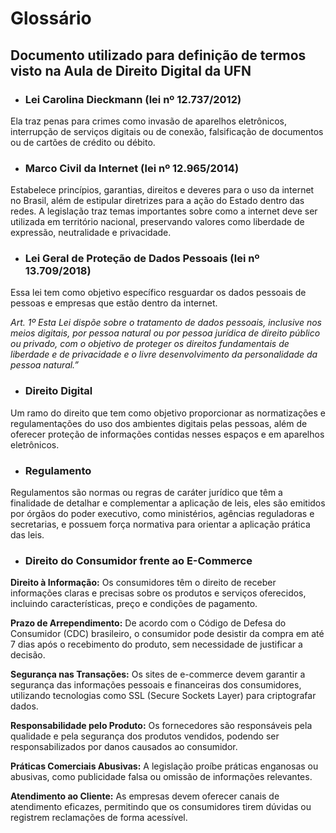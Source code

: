 # Glossário
## Documento utilizado para definição de termos visto na Aula de Direito Digital da UFN

- ### Lei Carolina Dieckmann (lei nº 12.737/2012)
Ela traz penas para crimes como invasão de aparelhos eletrônicos, interrupção de serviços digitais ou de conexão, falsificação de documentos ou de cartões de crédito ou débito.
- ### Marco Civil da Internet (lei nº 12.965/2014)
Estabelece princípios, garantias, direitos e deveres para o uso da internet no Brasil, além de estipular diretrizes para a ação do Estado dentro das redes.
A legislação traz temas importantes sobre como a internet deve ser utilizada em território nacional, preservando valores como liberdade de expressão, neutralidade e privacidade.
- ### Lei Geral de Proteção de Dados Pessoais (lei nº 13.709/2018)
Essa lei tem como objetivo específico resguardar os dados pessoais de pessoas e empresas que estão dentro da internet.

_Art. 1º Esta Lei dispõe sobre o tratamento de dados pessoais, inclusive nos meios digitais, por pessoa natural ou por pessoa jurídica de direito público ou privado, com o objetivo de proteger os direitos fundamentais de liberdade e de privacidade e o livre desenvolvimento da personalidade da pessoa natural.”_
- ### Direito Digital
Um ramo do direito que tem como objetivo proporcionar as normatizações e regulamentações do uso dos ambientes digitais pelas pessoas, além de oferecer proteção de informações contidas nesses espaços e em aparelhos eletrônicos.
- ### Regulamento
Regulamentos são normas ou regras de caráter jurídico que têm a finalidade de detalhar e complementar a aplicação de leis, eles são emitidos por órgãos do poder executivo, como ministérios, agências reguladoras e secretarias, e possuem força normativa para orientar a aplicação prática das leis.
- ### Direito do Consumidor frente ao E-Commerce
__Direito à Informação:__ Os consumidores têm o direito de receber informações claras e precisas sobre os produtos e serviços oferecidos, incluindo características, preço e condições de pagamento.

__Prazo de Arrependimento:__ De acordo com o Código de Defesa do Consumidor (CDC) brasileiro, o consumidor pode desistir da compra em até 7 dias após o recebimento do produto, sem necessidade de justificar a decisão.

__Segurança nas Transações:__ Os sites de e-commerce devem garantir a segurança das informações pessoais e financeiras dos consumidores, utilizando tecnologias como SSL (Secure Sockets Layer) para criptografar dados.

__Responsabilidade pelo Produto:__ Os fornecedores são responsáveis pela qualidade e pela segurança dos produtos vendidos, podendo ser responsabilizados por danos causados ao consumidor.

__Práticas Comerciais Abusivas:__ A legislação proíbe práticas enganosas ou abusivas, como publicidade falsa ou omissão de informações relevantes.

__Atendimento ao Cliente:__ As empresas devem oferecer canais de atendimento eficazes, permitindo que os consumidores tirem dúvidas ou registrem reclamações de forma acessível.
